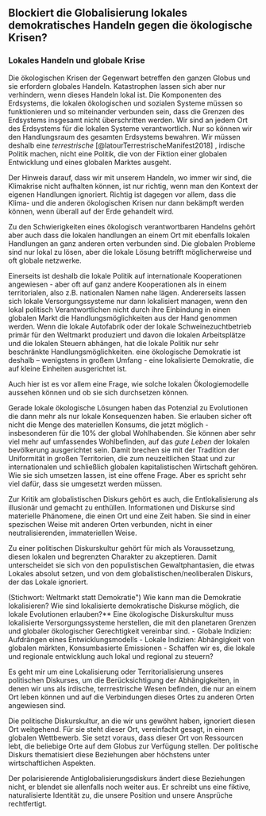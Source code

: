 ## Blockiert die Globalisierung lokales demokratisches Handeln gegen die ökologische Krisen?


### Lokales Handeln und globale Krise

Die ökologischen Krisen der Gegenwart betreffen den ganzen Globus und sie erfordern globales Handeln. Katastrophen lassen sich aber nur verhindern, wenn dieses Handeln lokal ist. Die Komponenten des Erdsystems, die lokalen ökologischen und sozialen Systeme müssen so funktionieren und so miteinander verbunden sein, dass die Grenzen des Erdsystems insgesamt nicht überschritten werden. Wir sind an jedem Ort des Erdsystems für die lokalen Systeme verantwortlich. Nur so können wir den Handlungsraum des gesamten Erdsystems bewahren. Wir müssen deshalb eine *terrestrische* [@latourTerrestrischeManifest2018] , irdische Politik machen, nicht eine Politik, die von der Fiktion einer globalen Entwicklung und eines globalen Marktes ausgeht. 

Der Hinweis darauf, dass wir mit unserem Handeln, wo immer wir sind, die Klimakrise nicht aufhalten können, ist nur richtig, wenn man den Kontext der eigenen Handlungen ignoriert. Richtig ist dagegen vor allem, dass die Klima- und die anderen ökologischen Krisen nur dann bekämpft werden können, wenn überall auf der Erde gehandelt wird. 

Zu den Schwierigkeiten eines ökologisch verantwortbaren Handelns gehört aber auch dass die lokalen handlungen an einem Ort mit ebenfalls lokalen Handlungen an ganz anderen orten verbunden sind. Die globalen Probleme sind nur lokal zu lösen, aber die lokale Lösung betrifft möglicherweise und oft globale netzwerke.

Einerseits ist deshalb die lokale Politik auf internationale Kooperationen angewiesen - aber oft auf ganz andere Kooperationen als in einem territorialen, also z.B. nationalen Namen nahe lägen. Andererseits lassen sich lokale Versorgungssysteme nur dann lokalisiert managen, wenn den lokal politisch Verantwortlichen nicht durch ihre Einbindung in einen globalen Markt die Handlungsmöglichkeiten aus der Hand genommen werden. Wenn die lokale Autofabrik oder der lokale Schweinezuchtbetrieb primär für den Weltmarkt produziert und davon die lokalen Arbeitsplätze und die lokalen Steuern abhängen, hat die lokale Politik nur sehr beschränkte Handlungsmöglichkeiten. eine ökologische Demokratie ist deshalb – wenigstens in großem Umfang - eine lokalisierte Demokratie, die auf kleine Einheiten ausgerichtet ist. 

Auch hier ist es vor allem eine Frage, wie solche lokalen Ökologiemodelle aussehen können und ob sie sich durchsetzen können. 

Gerade lokale ökologische Lösungen haben das Potenzial zu Evolutionen die dann mehr als nur lokale Konsequenzen haben. Sie erlauben sicher oft nicht die Menge des materiellen Konsums, die jetzt möglich - insbesonderen für die 10% der global Wohlhabenden. Sie können aber sehr viel mehr auf umfassendes Wohlbefinden, auf das *gute Leben* der lokalen bevölkerung ausgerichtet sein. Damit brechen sie mit der Tradition der Uniformität in großen Territorien, die zum neuzeitlichen Staat und zur internationalen und schließlich globalen kapitalistischen Wirtschaft gehören. Wie sie sich umsetzen lassen, ist eine offene Frage. Aber es spricht sehr viel dafür, dass sie umgesetzt werden müssen. 

Zur Kritik am globalistischen Diskurs gehört es auch, die Entlokalisierung als illusionär und gemacht zu enthüllen. Informationen und Diskurse sind materielle Phänomene, die einen Ort und eine Zeit haben. Sie sind in einer spezischen Weise mit anderen Orten verbunden, nicht in einer neutralisierenden, immateriellen Weise. 

Zu einer politischen Diskurskultur gehört für mich als Voraussetzung, diesen lokalen und begrenzten Charakter zu akzeptieren. Damit unterscheidet sie sich von den populistischen Gewaltphantasien, die etwas Lokales absolut setzen, und von dem globalistischen/neoliberalen Diskurs, der das Lokale ignoriert. 

(Stichwort: Weltmarkt statt Demokratie") Wie kann man die Demokratie lokalisieren? Wie sind lokalisierte demokratische Diskurse möglich, die lokale Evolutionen erlauben?** Eine ökologische Diskurskultur muss lokalisierte Versorgungssysteme herstellen, die mit den planetaren Grenzen und globaler ökologischer Gerechtigkeit vereinbar sind.
    - Globale Indizien: Aufdrängen eines Entwicklungsmodells
    - Lokale Indizien: Abhängigkeit von globalen märkten, Konsumbasierte Emissionen
    - Schaffen wir es, die lokale und regionale entwicklung auch lokal und regional zu steuern? 

Es geht mir um eine Lokalisierung oder Territorialisierung unseres politischen Diskurses, um die Berücksichtigung der Abhängigkeiten, in denen wir uns als irdische, terrrestrische Wesen befinden, die nur an einem Ort leben können und auf die Verbindungen dieses Ortes zu anderen Orten angewiesen sind. 

Die politische Diskurskultur, an die wir uns gewöhnt haben, ignoriert diesen Ort weitgehend. Für sie steht dieser Ort, vereinfacht gesagt, in einem globalen Wettbewerb. Sie setzt voraus, dass dieser Ort von Ressourcen lebt, die beliebige Orte auf dem Globus zur Verfügung stellen. Der politische Diskurs thematisiert diese Beziehungen aber höchstens unter wirtschaftlichen Aspekten. 

Der polarisierende Antiglobalisierungsdiskurs ändert diese Beziehungen nicht, er blendet sie allenfalls noch weiter aus. Er schreibt uns eine fiktive, naturalisierte Identität zu, die unsere Position und unsere Ansprüche rechtfertigt. 

